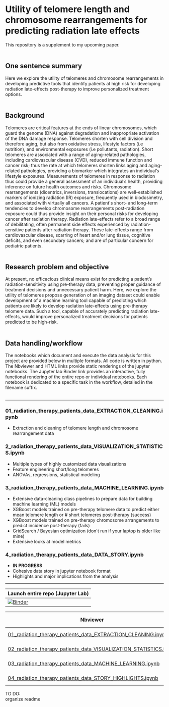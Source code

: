 # Utility of telomere length and chromosome rearrangements for predicting radiation late effects

This repository is a supplement to my upcoming paper. 
&nbsp;   
&nbsp;  

## One sentence summary
Here we explore the utility of telomeres and chromosome rearrangements in developing predictive tools that identify patients at high risk for developing radiation late-effects post-therapy to improve personalized treatment options.
&nbsp;   
&nbsp;  
  
## Background
Telomeres are critical features at the ends of linear chromosomes, which guard the genome (DNA) against degradation and inappropriate activation of the DNA damage response. Telomeres shorten with cell division and therefore aging, but also from oxidative stress, lifestyle factors (i.e nutrition), and environmental exposures (i.e pollutants, radiation).  Short telomeres are associated with a range of aging-related pathologies, including cardiovascular disease (CVD), reduced immune function and cancer risk; thus the rate at which telomeres shorten links aging and aging-related pathologies, providing a biomarker which integrates an individual’s lifestyle exposures. Measurements of telomeres in response to radiation thus could provide a general assessment of an individual’s health, providing inference on future health outcomes and risks. Chromosome rearrangements (dicentrics, inversions, translocations) are well-established markers of ionizing radiation (IR) exposure, frequently used in biodosimetry, and associated with virtually all cancers. A patient's short- and long-term tendencies to develop chromosome rearrangements post-radiation exposure could thus provide insight on their personal risks for developing cancer after radiation therapy. Radiation late-effects refer to a broad range of debilitating, often permanent side effects experienced by radiation-sensitive patients after radiation therapy. These late-effects range from cardiovascular disease, scarring of heart and/or lung tissue, cognitive deficits, and even secondary cancers; and are of particular concern for pediatric patients.
&nbsp;   
&nbsp;  

## Research problem and objective
At present, no efficacious clinical means exist for predicting a patient’s radiation-sensitivity using pre-therapy data, preventing proper guidance of treatment decisions and unnecessary patient harm. Here, we explore the utility of telomeres propose generation of an imaging dataset could enable development of a machine learning tool capable of predicting which patients are likely to develop radiation late-effects using pre-therapy telomere data. Such a tool, capable of accurately predicting radiation late-effects, would improve personalized treatment decisions for patients predicted to be high-risk.
&nbsp;   
&nbsp;  

## Data handling/workflow
The notebooks which document and execute the data analysis for this project are provided below in multiple formats. All code is written in python. The Nbviewer and HTML links provide static renderings of the jupyter notebooks. The Jupyter lab Binder link provides an interactive, fully functional rendering of the entire repo or individual notebooks. Each notebook is dedicated to a specific task in the workflow, detailed in the filename suffix.
&nbsp;   
&nbsp; 

---
### 01_radiation_therapy_patients_data_EXTRACTION_CLEANING.ipynb
* Extraction and cleaning of telomere length and chromosome rearrangement data 

### 2_radiation_therapy_patients_data_VISUALIZATION_STATISTICS.ipynb
* Multiple types of highly customized data visualizations
* Feature engineering short/long telomeres
* ANOVAs, regressions, statistical modeling

### 3_radiation_therapy_patients_data_MACHINE_LEARNING.ipynb
* Extensive data-cleaning class pipelines to prepare data for building machine learning (ML) models
* XGBoost models trained on pre-therapy telomere data to predict either mean telomere length or # short telomeres post-therapy (success)
* XGBoost models trained on pre-therapy chromosome arrangements to predict incidence post-therapy (fails)
* GridSearch / Bayesian optimization (don't run if your laptop is older like mine)
* Extensive looks at model metrics

### 4_radiation_therapy_patients_data_DATA_STORY.ipynb
* **IN PROGRESS**
* Cohesive data story in jupyter notebook format
* Highlights and major implications from the analysis
---

| Launch entire repo (Jupyter Lab) |
| ---                       |
| [![Binder](https://mybinder.org/badge_logo.svg)](https://mybinder.org/v2/gh/Jared-Luxton/radiation-therapy-machine-learning/master?urlpath=lab)|

| Nbviewer | Jupyter Lab | HTML |
| ---      |  ---        | ---  |
| [01_radiation_therapy_patients_data_EXTRACTION_CLEANING.ipynb](https://nbviewer.jupyter.org/github/Jared-Luxton/radiation-therapy-machine-learning/blob/master/notebooks/01_radiation_therapy_patients_data_EXTRACTION_CLEANING.ipynb) | [![Binder](https://mybinder.org/badge_logo.svg)](https://mybinder.org/v2/gh/Jared-Luxton/radiation-therapy-machine-learning/master?urlpath=lab/tree/notebooks%2F01_radiation_therapy_patients_data_EXTRACTION_CLEANING.ipynb) | [HTML](https://raw.githack.com/Jared-Luxton/radiation-therapy-machine-learning/master/notebooks/01_radiation_therapy_patients_data_EXTRACTION_CLEANING.ipynb) |
| [02_radiation_therapy_patients_data_VISUALIZATION_STATISTICS.ipynb](https://nbviewer.jupyter.org/github/Jared-Luxton/radiation-therapy-machine-learning/blob/master/notebooks/02_radiation_therapy_patients_data_VISUALIZATION_STATISTICS.ipynb)|[![Binder](https://mybinder.org/badge_logo.svg)](https://mybinder.org/v2/gh/Jared-Luxton/radiation-therapy-machine-learning/master?urlpath=lab/tree/notebooks%2F02_radiation_therapy_patients_data_VISUALIZATION_STATISTICS.ipynb)|[HTML](https://raw.githack.com/Jared-Luxton/radiation-therapy-machine-learning/master/notebooks/02_radiation_therapy_patients_data_VISUALIZATION_STATISTICS.ipynb) |
| [03_radiation_therapy_patients_data_MACHINE_LEARNING.ipynb](https://nbviewer.jupyter.org/github/Jared-Luxton/radiation-therapy-machine-learning/blob/master/notebooks/03_radiation_therapy_patients_data_MACHINE_LEARNING.ipynb)|[![Binder](https://mybinder.org/badge_logo.svg)](https://mybinder.org/v2/gh/Jared-Luxton/radiation-therapy-machine-learning/master?urlpath=lab/tree/03_radiation_therapy_patients_data_MACHINE_LEARNING.ipynb)|[HTML](https://raw.githack.com/Jared-Luxton/radiation-therapy-machine-learning/master/notebooks/03_radiation_therapy_patients_data_MACHINE_LEARNING.ipynb) |
| [04_radiation_therapy_patients_data_STORY_HIGHLIGHTS.ipynb](https://nbviewer.jupyter.org/github/Jared-Luxton/radiation-therapy-machine-learning/blob/master/notebooks/04_radiation_therapy_patients_data_STORY_HIGHLIGHTS.ipynb)|[![Binder](https://mybinder.org/badge_logo.svg)](https://mybinder.org/v2/gh/Jared-Luxton/radiation-therapy-machine-learning/master?urlpath=lab/tree/04_radiation_therapy_patients_data_STORY_LEARNING.ipynb)|[HTML](https://raw.githack.com/Jared-Luxton/radiation-therapy-machine-learning/master/notebooks/04_radiation_therapy_patients_data_STORY_HIGHLIGHTS.ipynb) |



TO DO:  
organize readme
